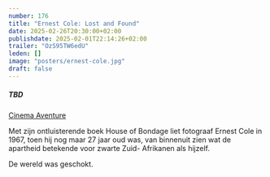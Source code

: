 ```yaml
---
number: 176
title: "Ernest Cole: Lost and Found"
date: 2025-02-26T20:30:00+02:00
publishdate: 2025-02-01T22:14:26+02:00
trailer: "OzS95TW6edU"
leden: []
image: "posters/ernest-cole.jpg"
draft: false
---
```


##### TBD

[Cinema Aventure](https://cinema-aventure.be/catalogue/movie/?A67F7A6D-31FB-61C8-CA41-EC75FAEB56F7)

Met zijn ontluisterende boek House of Bondage liet fotograaf Ernest Cole in 1967,
toen hij nog maar 27 jaar oud was, van binnenuit zien wat de apartheid betekende
voor zwarte Zuid- Afrikanen als hijzelf. 
<!--more-->
De wereld was geschokt.

